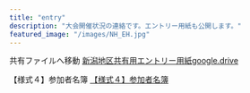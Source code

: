 ```yaml
---
title: "entry"
description: "大会開催状況の連絡です。エントリー用紙も公開します。"
featured_image: "/images/NH_EH.jpg"
---
```

共有ファイルへ移動
[新潟地区共有用エントリー用紙google.drive](https://drive.google.com/drive/folders/1kfBFT-xZ-8iraYgLUt4Ki3W5703fmblF?usp=sharing)

【様式４】参加者名簿
[【様式４】参加者名簿](https://docs.google.com/spreadsheets/d/1P6mtWsR9_0VVxMKx1BqmOlnHrvjH7WzG/edit?usp=sharing&ouid=113213723159991101996&rtpof=true&sd=true)
